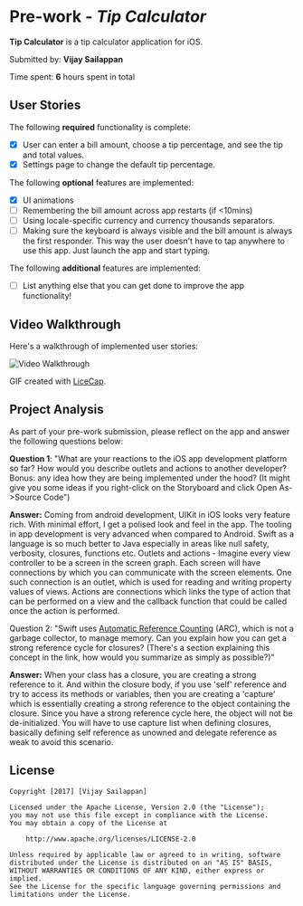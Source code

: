 # Pre-work - *Tip Calculator*

**Tip Calculator** is a tip calculator application for iOS.

Submitted by: **Vijay Sailappan**

Time spent: **6** hours spent in total

## User Stories

The following **required** functionality is complete:

* [X] User can enter a bill amount, choose a tip percentage, and see the tip and total values.
* [X] Settings page to change the default tip percentage.

The following **optional** features are implemented:
* [x] UI animations
* [ ] Remembering the bill amount across app restarts (if <10mins)
* [ ] Using locale-specific currency and currency thousands separators.
* [ ] Making sure the keyboard is always visible and the bill amount is always the first responder. This way the user doesn't have to tap anywhere to use this app. Just launch the app and start typing.

The following **additional** features are implemented:

- [ ] List anything else that you can get done to improve the app functionality!

## Video Walkthrough 

Here's a walkthrough of implemented user stories:

<img src='http://imgur.com/a/LCMV8.gif' title='Video Walkthrough' width='' alt='Video Walkthrough' />

GIF created with [LiceCap](http://www.cockos.com/licecap/).

## Project Analysis

As part of your pre-work submission, please reflect on the app and answer the following questions below:

**Question 1**: "What are your reactions to the iOS app development platform so far? How would you describe outlets and actions to another developer? Bonus: any idea how they are being implemented under the hood? (It might give you some ideas if you right-click on the Storyboard and click Open As->Source Code")

**Answer:** Coming from android development, UIKit in iOS looks very feature rich. With minimal effort, I get a polised look and feel in the app. The tooling in app development is very advanced when compared to Android. Swift as a language is so much better to Java especially in areas like null safety, verbosity, closures, functions etc.
Outlets and actions - Imagine every view controller to be a screen in the screen graph. Each screen will have connections by which you can communicate with the screen elements. One such connection is an outlet, which is used for reading and writing property values of views. Actions are connections which links the type of action that can be performed on a view and the callback function that could be called once the action is performed.


Question 2: "Swift uses [Automatic Reference Counting](https://developer.apple.com/library/content/documentation/Swift/Conceptual/Swift_Programming_Language/AutomaticReferenceCounting.html#//apple_ref/doc/uid/TP40014097-CH20-ID49) (ARC), which is not a garbage collector, to manage memory. Can you explain how you can get a strong reference cycle for closures? (There's a section explaining this concept in the link, how would you summarize as simply as possible?)"

**Answer:** When your class has a closure, you are creating a strong reference to it. And within the closure body, if you use 'self' reference and try to access its methods or variables, then you are creating a 'capture' which is essentially creating a strong reference to the object containing the closure. Since you have a strong reference cycle here, the object will not be de-initialized. You will have to use capture list when defining closures, basically defining self reference as unowned and delegate reference as weak to avoid this scenario.


## License

    Copyright [2017] [Vijay Sailappan]

    Licensed under the Apache License, Version 2.0 (the "License");
    you may not use this file except in compliance with the License.
    You may obtain a copy of the License at

        http://www.apache.org/licenses/LICENSE-2.0

    Unless required by applicable law or agreed to in writing, software
    distributed under the License is distributed on an "AS IS" BASIS,
    WITHOUT WARRANTIES OR CONDITIONS OF ANY KIND, either express or implied.
    See the License for the specific language governing permissions and
    limitations under the License.
